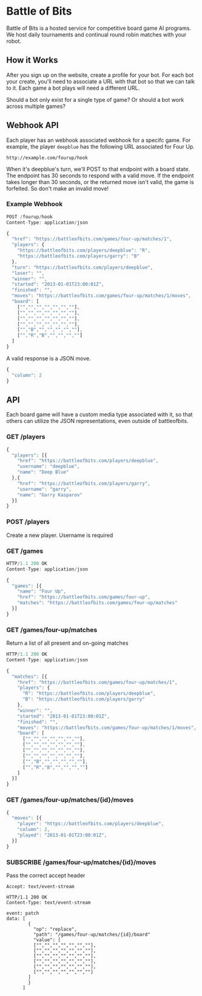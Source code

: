 # Battle of Bits

Battle of Bits is a hosted service for competitive board game AI programs. We
host daily tournaments and continual round robin matches with your robot.

## How it Works

After you sign up on the website, create a profile for your bot. For each bot
your create, you'll need to associate a URL with that bot so that we can talk
to it. Each game a bot plays will need a different URL.

Should a bot only exist for a single type of game? Or should a bot work across
multiple games?

## Webhook API

Each player has an webhook associated webhook for a specifc game. For example,
the player `deepblue` has the following URL associated for Four Up.

    http://example.com/fourup/hook

When it's deepblue's turn, we'll POST to that endpoint with a board state. The
endpoint has 30 seconds to respond with a valid move. If the endpoint takes
longer than 30 seconds, or the returned move isn't valid, the game is
forfeited.  So don't make an invalid move!

### Example Webhook

```js
POST /fourup/hook
Content-Type: application/json

{
  "href": "https://battleofbits.com/games/four-up/matches/1",
  "players": {
    "https://battleofbits.com/players/deepblue": "R",
    "https://battleofbits.com/players/garry": "B"
  },
  "turn": "https://battleofbits.com/players/deepblue",
  "loser": "",
  "winner": "",
  "started": "2013-01-01T23:00:01Z",
  "finished": "",
  "moves": "https://battleofbits.com/games/four-up/matches/1/moves",
  "board": [
    ["","","","","","",""],
    ["","","","","","",""],
    ["","","","","","",""],
    ["","","","","","",""],
    ["","B","","","","",""],
    ["","R","B","","","",""]
  ]
}
```

A valid response is a JSON move.

```js
{
  "column": 2
}
```

## API

Each board game will have a custom media type associated with it, so that
others can utilize the JSON representations, even outside of battleofbits.

### GET /players

```js
{
  "players": [{
    "href": "https://battleofbits.com/players/deepblue",
    "username": "deepblue",
    "name": "Deep Blue"
  },{
    "href": "https://battleofbits.com/players/garry",
    "username": "garry",
    "name": "Garry Kasparov"
  }]
}
```

### POST /players

Create a new player. Username is required

### GET /games

```js
HTTP/1.1 200 OK
Content-Type: application/json

{
  "games": [{
    "name": "Four Up",
    "href": "https://battleofbits.com/games/four-up",
    "matches": "https://battleofbits.com/games/four-up/matches"
  }]
}
```

### GET /games/four-up/matches

Return a list of all present and on-going matches

```js
HTTP/1.1 200 OK
Content-Type: application/json

{
  "matches": [{
    "href": "https://battleofbits.com/games/four-up/matches/1",
    "players": {
      "R": "https://battleofbits.com/players/deepblue",
      "B": "https://battleofbits.com/players/garry"
    },
    "winner": "",
    "started": "2013-01-01T23:00:01Z",
    "finished": "",
    "moves": "https://battleofbits.com/games/four-up/matches/1/moves",
    "board": [
      ["","","","","","",""],
      ["","","","","","",""],
      ["","","","","","",""],
      ["","","","","","",""],
      ["","B","","","","",""],
      ["","R","B","","","",""]
    ]
  }]
}
```

### GET /games/four-up/matches/{id}/moves

```js
{
  "moves": [{
    "player": "https://battleofbits.com/players/deepblue",
    "column": 2,
    "played": "2013-01-01T23:00:01Z",
  }]
}
```

### SUBSCRIBE /games/four-up/matches/{id}/moves

Pass the correct accept header

```
Accept: text/event-stream
```

```
HTTP/1.1 200 OK
Content-Type: text/event-stream

event: patch
data: [
        {
          "op": "replace",
          "path": "/games/four-up/matches/{id}/board"
          "value": [
	      ["","","","","","",""],
	      ["","","","","","",""],
	      ["","","","","","",""],
	      ["","","","","","",""],
	      ["","","","","","",""],
	      ["","","","","","",""]
	    ]
        }
      ]
```
